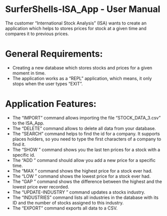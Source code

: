 # SurferShells-ISA_App - User Manual
The customer “International Stock Analysis” (ISA) wants to create an application which helps to stores prices for stock at a given time and compares it to previous prices.

# General Requirements:

- Creating a new database which stores stocks and prices for a given moment in time.
- The application works as a “REPL” application, which means, it only stops when the user types “EXIT”.

# Application Features:

-	The “IMPORT” command allows importing the file “STOCK_DATA_3.csv” to the ISA_App. 
-	The “DELETE” command allows to delete all data from your database.
- 	The “SEARCH” command helps to find the id for a company. It supports places holders, so you need to type the first 			characters of a company to find it.	
-	The “SHOW <id>” command shows you the last ten prices for a stock with a specific id. 
-	The “ADD <id> <date> <price>” command should allow you add a new price for a specific time.
-	The “MAX <id>” command shows the highest price for a stock ever had.
-	The “LOW <id>” command shows the lowest price for a stock ever had.
-	The “GAP <id>” command shows the difference between the highest and the lowest price ever recorded.
-	The “UPDATE-INDUSTRY <id> <industry>” command updates a stocks industry.
-	The “INDUSTRIES” command lists all industries in the database with its ID and the number of stocks assigned to this 	industry.
-	The “EXPORT” command exports all data to a CSV.
